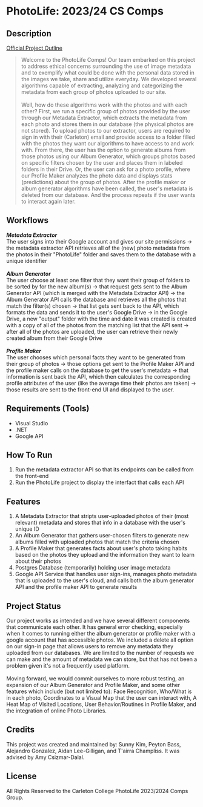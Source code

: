 # PhotoLife: 2023/24 CS Comps

## Description
[Official Project Outline](https://www.cs.carleton.edu/cs_comps/2324/photoLife/index.php)
>Welcome to the PhotoLife Comps! Our team embarked on this project to address ethical concerns surrounding the use of
image metadata and to exemplify what could be done with the personal data stored in the images we take, share and utilize
everyday. We developed several algorithms capable of extracting, analyzing and categorizing the metadata from each group
of photos uploaded to our site.<br /><br />
Well, how do these algorithms work with the photos and with each other? First, we run a 
specific group of photos provided by the user through our Metadata Extractor, which extracts the metadata from each photo
and stores them in our database (the physical photos are not stored). To upload photos to our extractor, users are required
to sign in with their (Carleton) email and provide access to a folder filled with the photos they want our algorithms to 
have access to and work with. From there, the user has the option to generate albums from those photos using our Album 
Generator, which groups photos based on specific filters chosen by the user and places them in labeled folders in their Drive. 
Or, the user can ask for a photo profile, where our Profile Maker analyzes the photo data and displays stats (predictions) 
about the group of photos. After the profile maker or album generator algorithms have been called, the user's metadata is 
deleted from our database. And the process repeats if the user wants to interact again later.

## Workflows
***Metadata Extractor***<br />
The user signs into their Google account and gives our site permissions -> the metadata extractor API retrieves all of the (new) photo metadata
from the photos in their "PhotoLife" folder and saves them to the database with a unique identifier
<br /><br />
***Album Generator***<br />
The user choose at least one filter that they want their group of folders to be sorted by for the new album(s) -> that request gets sent to the Album
Generator API (which is merged with the Metadata Extractor API) -> the Album Generator API calls the database and retrieves all the photos that match the filter(s) chosen
-> that list gets sent back to the API, which formats the data and sends it to the user's Google Drive -> in the Google Drive, a new "output" folder with the time and date
it was created is created with a copy of all of the photos from the matching list that the API sent -> after all of the photos are uploaded, the user can retrieve their newly
created album from their Google Drive
<br /><br />
***Profile Maker***<br />
The user chooses which personal facts they want to be generated from their group of photos -> those options get sent to the Profile Maker API and the profile
maker calls on the database to get the user's metadata -> that information is sent back the API, which then calculates the corresponding profile attributes of the user (like
the average time their photos are taken) -> those results are sent to the front-end UI and displayed to the user.

## Requirements (Tools)
- Visual Studio
- .NET
- Google API

## How To Run
1. Run the metadata extractor API so that its endpoints can be called from the front-end
2. Run the PhotoLife project to display the interfact that calls each API

## Features
1. A Metadata Extractor that stripts user-uploaded photos of their (most relevant) metadata and stores that info in a database with the user's unique ID
2. An Album Generator that gathers user-chosen filters to generate new albums filled with uploaded photos that match the criteria chosen
3. A Profile Maker that generates facts about user's photo taking habits based on the photos they upload and the information they want to learn about their photos
4. Postgres Database (temporarily) holding user image metadata
5. Google API Service that handles user sign-ins, manages photo metadata that is uploaded to the user's cloud, and calls both the album generator API and the profile maker API to generate results

## Project Status
Our project works as intended and we have several different components that communicate each other. It has general error checking, especially when it comes to running either the album generator or profile maker with a google account that has accessible photos. We included a delete all option on our sign-in page that allows users to remove any metadata they uploaded from our databases. We are limited to the number of requests we can make and the amount of metadata we can store, but that has not been a problem given it's not a frequently used platform.
<br /><br />
Moving forward, we would commit ourselves to more robust testing, an expansion of our Album Generator and Profile Maker, and some other features which include (but not limited to): Face Recognition, Who/What is in each photo, Coordinates to a Visual Map that the user can interact with, A Heat Map of Visited Locations, User Behavior/Routines in Profile Maker, and the integration of online Photo Libraries.

## Credits
This project was created and maintained by: Sunny Kim, Peyton Bass, Alejandro Gonzalez, Aidan Lee-Gilligan, and T'airra Champliss. It was advised by Amy Csizmar-Dalal.

## License
All Rights Reserved to the Carleton College PhotoLife 2023/2024 Comps Group.

